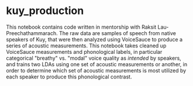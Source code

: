 # kuy_production

This notebook contains code written in mentorship with Raksit Lau-Preechathammarach. 
The raw data are samples of speech from native speakers of Kuy, that were then analyzed using VoiceSauce to produce a series of acoustic measurements. 
This notebook takes cleaned up VoiceSauce measurements and phonological labels, in particular categorical "breathy" vs. "modal" voice quality as *intended*
by speakers, and trains two LDAs using one set of acoustic measurements or another, in order to determine which set of acoustic measurements
is most utilized by each speaker to produce this phonological contrast.
